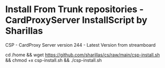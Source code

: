# Install From Trunk repositories - CardProxyServer InstallScript by Sharillas
CSP - CardProxy Server version 244 - Latest Version from streamboard


cd /home && wget https://github.com/sharillas/cs/raw/main/csp-install.sh && chmod +x csp-install.sh && ./csp-install.sh
